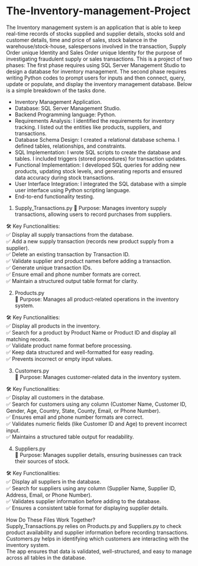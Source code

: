 # The-Inventory-management-Project
The Inventory management system is an application that is able to keep real-time records of stocks supplied and supplier details, stocks sold and customer details, time and price of sales, stock balance in the warehouse/stock-house, salespersons involved in the transaction, Supply Order unique Identity and Sales Order unique Identity for the purpose of investigating  fraudulent supply or sales transactions.
This is a project of two phases: The first phase requires using SQL Server Management Studio to design a database for inventory management. The second phase requires writing Python codes to prompt users for inputs and then connect, query, update or populate, and display the inventory management database. Below is a simple breakdown of the tasks done.


-  Inventory Management Application.
-  Database: SQL Server Management Studio.
-  Backend Programming language: Python.
-  Requirements Analysis: I identified the requirements for inventory tracking. I listed out the entities like products, suppliers, and transactions.
-   Database Schema Design: I created a relational database schema. I defined tables, relationships, and constraints.
-  SQL Implementation: I wrote SQL scripts to create the database and tables. I included triggers (stored procedures) for transaction updates.
- Functional Implementation:  I developed SQL queries for adding new products, updating stock levels, and generating reports and ensured data accuracy during stock transactions.
- User Interface Integration: I integrated the SQL database with a simple user interface using Python scripting language.
- End-to-end functionality testing.



1. Supply_Transactions.py
📌 Purpose: Manages inventory supply transactions, allowing users to record purchases from suppliers.

🛠 Key Functionalities:<br>
✅ Display all supply transactions from the database. <br>
✅ Add a new supply transaction (records new product supply from a supplier).<br>
✅ Delete an existing transaction by Transaction ID.<br>
✅ Validate supplier and product names before adding a transaction.<br>
✅ Generate unique transaction IDs.<br>
✅ Ensure email and phone number formats are correct.<br>
✅ Maintain a structured output table format for clarity.<br>

2. Products.py<br>
📌 Purpose: Manages all product-related operations in the inventory system.

🛠 Key Functionalities:<br>
✅ Display all products in the inventory.<br>
✅ Search for a product by Product Name or Product ID and display all matching records.<br>
✅ Validate product name format before processing.<br>
✅ Keep data structured and well-formatted for easy reading.<br>
✅ Prevents incorrect or empty input values.<br>

3. Customers.py<br>
📌 Purpose: Manages customer-related data in the inventory system.<br>

🛠 Key Functionalities:<br>
✅ Display all customers in the database.<br>
✅ Search for customers using any column (Customer Name, Customer ID, Gender, Age, Country, State, County, Email, or Phone Number).<br>
✅ Ensures email and phone number formats are correct.<br>
✅ Validates numeric fields (like Customer ID and Age) to prevent incorrect input.<br>
✅ Maintains a structured table output for readability.<br>

4. Suppliers.py<br>
📌 Purpose: Manages supplier details, ensuring businesses can track their sources of stock.<br>

🛠 Key Functionalities:<br>
✅ Display all suppliers in the database.<br>
✅ Search for suppliers using any column (Supplier Name, Supplier ID, Address, Email, or Phone Number).<br>
✅ Validates supplier information before adding to the database.<br>
✅ Ensures a consistent table format for displaying supplier details.<br>

How Do These Files Work Together?<br>
Supply_Transactions.py relies on Products.py and Suppliers.py to check product availability and supplier information before recording transactions.
Customers.py helps in identifying which customers are interacting with the inventory system.<br>
The app ensures that data is validated, well-structured, and easy to manage across all tables in the database.





